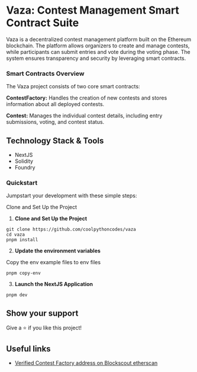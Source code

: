 # Vaza: Contest Management Smart Contract Suite

Vaza is a decentralized contest management platform built on the Ethereum blockchain. The platform allows organizers to create and manage contests, while participants can submit entries and vote during the voting phase. The system ensures transparency and security by leveraging smart contracts.

### Smart Contracts Overview

The Vaza project consists of two core smart contracts:

**ContestFactory:** Handles the creation of new contests and stores information about all deployed contests.

**Contest:** Manages the individual contest details, including entry submissions, voting, and contest status.

## Technology Stack & Tools

- NextJS
- Solidity
- Foundry

### Quickstart

Jumpstart your development with these simple steps:

Clone and Set Up the Project

1. **Clone and Set Up the Project**

```shell bash
git clone https://github.com/coolpythoncodes/vaza
cd vaza
pnpm install
```

2. **Update the environment variables**

Copy the env example files to env files

```shell
pnpm copy-env
```

3. **Launch the NextJS Application**

```shell
pnpm dev
```

## Show your support

Give a ⭐ if you like this project!

## Useful links

- [Verified Contest Factory address on Blockscout etherscan](https://sepolia-blockscout.lisk.com/address/0x1fe9dcf5d7c36fda5ea3f32a12cb49f8a4b5a614)
